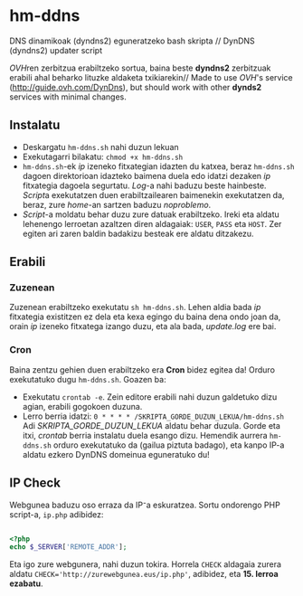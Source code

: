# hm-ddns
DNS dinamikoak (dyndns2) eguneratzeko bash skripta // DynDNS (dyndns2) updater script


*OVH*ren zerbitzua erabiltzeko sortua, baina beste **dyndns2** zerbitzuak erabili ahal beharko lituzke aldaketa txikiarekin// Made to use *OVH*'s service (http://guide.ovh.com/DynDns), but should work with other **dynds2** services with minimal changes.

## Instalatu
- Deskargatu `hm-ddns.sh` nahi duzun lekuan
- Exekutagarri bilakatu: `chmod +x hm-ddns.sh`
- `hm-ddns.sh`-ek *ip* izeneko fitxategian idazten du katxea, beraz `hm-ddns.sh` dagoen direktorioan idazteko baimena duela edo idatzi dezaken *ip* fitxategia dagoela segurtatu. *Log*-a nahi baduzu beste hainbeste. *Script*a exekutatzen duen erabiltzailearen baimenekin exekutatzen da, beraz, zure *home*-an sartzen baduzu *noproblemo*.
- *Script*-a moldatu behar duzu zure datuak erabiltzeko. Ireki eta aldatu lehenengo lerroetan azaltzen diren aldagaiak: `USER`, `PASS` eta `HOST`. Zer egiten ari zaren baldin badakizu besteak ere aldatu ditzakezu.

## Erabili

### Zuzenean
Zuzenean erabiltzeko exekutatu `sh hm-ddns.sh`. Lehen aldia bada *ip* fitxategia existitzen ez dela eta kexa egingo du baina dena ondo joan da, orain *ip* izeneko fitxatega izango duzu, eta ala bada, *update.log* ere bai.

### Cron
Baina zentzu gehien duen erabiltzeko era **Cron** bidez egitea da! Orduro exekutatuko dugu `hm-ddns.sh`. Goazen ba:
- Exekutatu `crontab -e`. Zein editore erabili nahi duzun galdetuko dizu agian, erabili gogokoen duzuna.
- Lerro berria idatzi: 
`0 * * * * /SKRIPTA_GORDE_DUZUN_LEKUA/hm-ddns.sh`
Adi *SKRIPTA_GORDE_DUZUN_LEKUA* aldatu behar duzula. Gorde eta itxi, *crontab* berria instalatu duela esango dizu.
Hemendik aurrera `hm-ddns.sh` orduro exekutatuko da (gailua piztuta badago), eta kanpo IP-a aldatu ezkero DynDNS domeinua eguneratuko du!

## IP Check
Webgunea baduzu oso erraza da IP⁻a eskuratzea. Sortu ondorengo PHP script-a, `ip.php` adibidez:
```php

<?php
echo $_SERVER['REMOTE_ADDR'];

```

Eta igo zure webgunera, nahi duzun tokira. Horrela `CHECK` aldagaia zurera aldatu `CHECK='http://zurewebgunea.eus/ip.php'`, adibidez, eta **15. lerroa ezabatu**.
